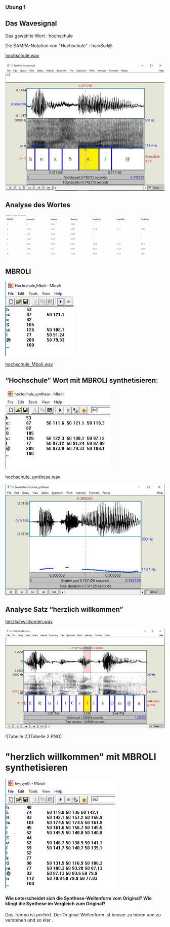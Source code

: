 ###  Ubung 1

##  Das Wavesignal
Das gewählte Wort : hochschule

Die SAMPA-Notation von "Hochschule" : ho:xSu:l@

[hochschule.wav](https://vocaroo.com/i/s1WPZiTJOgE5)

![Spektrum](Hochschule.PNG)

## Analyse des Wortes

![Tabelle 1](tabelle.PNG)

##  MBROLI 

![MBROLI](Hochschule_Mboli.png)


[hochschule_Mboli.wav](https://vocaroo.com/i/s1CptpcvBUj2)


##  “Hochschule” Wort mit MBROLI synthetisieren:

![synthese](hochschule_synthese.png)


[hochschule_synthese.wav](https://vocaroo.com/i/s1o51lwmUSQG)




![synthesee](Hochschule_Mboli_synthese.png)


##  Analyse Satz “herzlich willkommen”


[herzlichwillkomen.wav](https://vocaroo.com/i/s0IP3fKjfsuV)


![praat](hw_praat.png)



![Tabelle 2](Tabelle 2.PNG)


# "herzlich willkommen" mit MBROLI synthetisieren

![hw_synthese](hw_synthese.png)


#### Wie unterscheidet sich die Synthese-Wellenform vom Original? Wie klingt die Synthese im Vergleich zum Original?

Das Tempo ist perfekt.
Der Original-Wellenform ist besser zu hören und zu verstehen und so klar .
